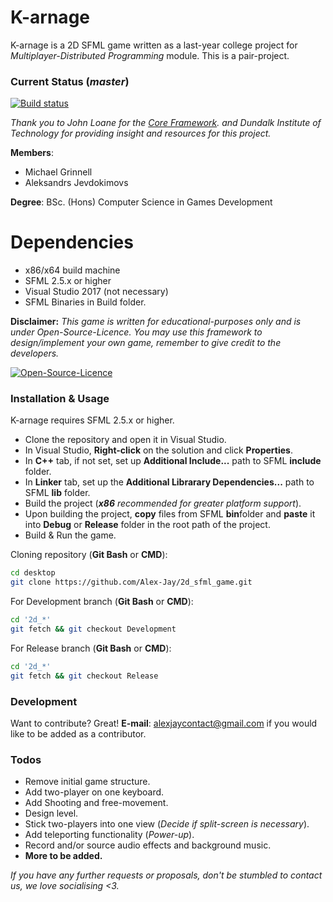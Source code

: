 # K-arnage

K-arnage is a 2D SFML game written as a last-year college project for *Multiplayer-Distributed Programming* module. This is a pair-project.

### Current Status (*master*)
[![Build status](https://ci.appveyor.com/api/projects/status/u91uk4akkcl3377m?svg=true)](https://ci.appveyor.com/project/Alex-Jay/k-arnage-2d-sfml-game)

*Thank you to John Loane for the [Core Framework](https://bitbucket.org/johnloane/gd4201819classcode/src). and Dundalk Institute of Technology for providing insight and resources for this project.*

**Members**:

  - Michael Grinnell
  - Aleksandrs Jevdokimovs

**Degree**: BSc. (Hons) Computer Science in Games Development

# Dependencies

  - x86/x64 build machine
  - SFML 2.5.x or higher
  - Visual Studio 2017 (not necessary)
  - SFML Binaries in Build folder.

**Disclaimer:**
*This game is written for educational-purposes only and is under Open-Source-Licence. You may use this framework to design/implement your own game, remember to give credit to the developers.*

[![Open-Source-Licence](http://www.myiconfinder.com/uploads/iconsets/64-64-04a5e3532f7fb534017d5aeed9941c38.png)](https://opensource.org/licenses)

### Installation & Usage

K-arnage requires SFML 2.5.x or higher.

- Clone the repository and open it in Visual Studio.
- In Visual Studio, **Right-click** on the solution and click **Properties**.
- In **C++** tab, if not set, set up **Additional Include...** path to SFML **include** folder.
- In **Linker** tab, set up the **Additional Librarary Dependencies...** path to SFML **lib** folder.
- Build the project (***x86** recommended for greater platform support*).
- Upon building the project, **copy** files from SFML **bin**folder and **paste** it into **Debug** or **Release** folder in the root path of the project.
- Build & Run the game.
 
Cloning repository (**Git Bash** or **CMD**):

```sh
cd desktop
git clone https://github.com/Alex-Jay/2d_sfml_game.git
```

For Development branch (**Git Bash** or **CMD**):

```sh
cd '2d_*'
git fetch && git checkout Development
```

For Release branch (**Git Bash** or **CMD**):

```sh
cd '2d_*'
git fetch && git checkout Release
```

### Development

Want to contribute? Great!
**E-mail**: alexjaycontact@gmail.com if you would like to be added as a contributor.

### Todos
 - Remove initial game structure.
 - Add two-player on one keyboard.
 - Add Shooting and free-movement.
 - Design level.
 - Stick two-players into one view (*Decide if split-screen is necessary*).
 - Add teleporting functionality (*Power-up*).
 - Record and/or source audio effects and background music.
 - **More to be added.**
 
*If you have any further requests or proposals, don't be stumbled to contact us, we love socialising <3.*
